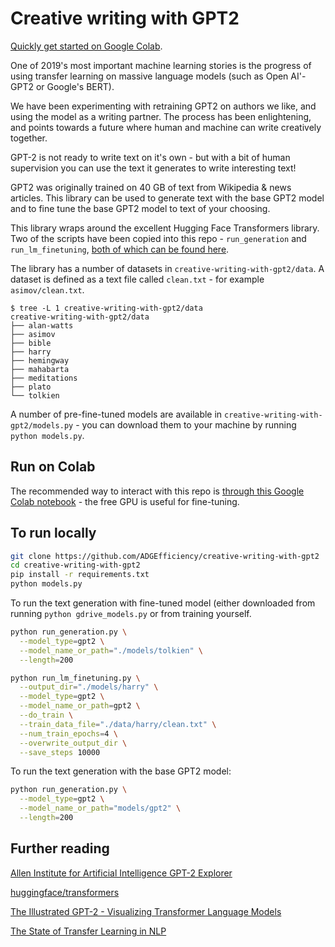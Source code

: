 # Creative writing with GPT2

[Quickly get started on Google Colab](https://colab.research.google.com/drive/1sNtF6Z9U_fXIIZHfJqpZVr_-vh3Ki8GN).

One of 2019's most important machine learning stories is the progress of using transfer learning on massive language models (such as Open AI'- GPT2 or Google's BERT).

We have been experimenting with retraining GPT2 on authors we like, and using the model as a writing partner. The process has been enlightening, and points towards a future where human and machine can write creatively together.

GPT-2 is not ready to write text on it's own - but with a bit of human supervision you can use the text it generates to write interesting text!  

GPT2 was originally trained on 40 GB of text from Wikipedia & news articles.  This library can be used to generate text with the base GPT2 model and to fine tune the base GPT2 model to text of your choosing.

This library wraps around the excellent Hugging Face Transformers library.  Two of the scripts have been copied into this repo - `run_generation` and `run_lm_finetuning`, [both of which can be found here](https://github.com/huggingface/transformers/tree/master/examples).

The library has a number of datasets in `creative-writing-with-gpt2/data`.  A dataset is defined as a text file called `clean.txt` - for example `asimov/clean.txt`.

```
$ tree -L 1 creative-writing-with-gpt2/data
creative-writing-with-gpt2/data
├── alan-watts
├── asimov
├── bible
├── harry
├── hemingway
├── mahabarta
├── meditations
├── plato
└── tolkien
```

A number of pre-fine-tuned models are available in `creative-writing-with-gpt2/models.py` - you can download them to your machine by running `python models.py`.

## Run on Colab

The recommended way to interact with this repo is [through this Google Colab notebook](https://colab.research.google.com/drive/1sNtF6Z9U_fXIIZHfJqpZVr_-vh3Ki8GN) - the free GPU is useful for fine-tuning.

## To run locally

```bash
git clone https://github.com/ADGEfficiency/creative-writing-with-gpt2
cd creative-writing-with-gpt2
pip install -r requirements.txt
python models.py
```

To run the text generation with fine-tuned model (either downloaded from running `python gdrive_models.py` or from training yourself.

```bash
python run_generation.py \
  --model_type=gpt2 \
  --model_name_or_path="./models/tolkien" \
  --length=200
```

```bash
python run_lm_finetuning.py \
  --output_dir="./models/harry" \
  --model_type=gpt2 \
  --model_name_or_path=gpt2 \
  --do_train \
  --train_data_file="./data/harry/clean.txt" \
  --num_train_epochs=4 \
  --overwrite_output_dir \
  --save_steps 10000
```

To run the text generation with the base GPT2 model:

```bash
python run_generation.py \
  --model_type=gpt2 \
  --model_name_or_path="models/gpt2" \
  --length=200
```

## Further reading

[Allen Institute for Artificial Intelligence GPT-2 Explorer](https://gpt2.apps.allenai.org/?text=Joel%20is)

[huggingface/transformers](https://github.com/huggingface/transformers)

[The Illustrated GPT-2 - Visualizing Transformer Language Models](http://jalammar.github.io/illustrated-gpt2/)

[The State of Transfer Learning in NLP](https://ruder.io/state-of-transfer-learning-in-nlp/)

